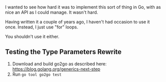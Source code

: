 I wanted to see how hard it was to implement this sort of thing in Go, with as nice an API as I could manage. It wasn't hard.

Having written it a couple of years ago, I haven't had occasion to use it once. Instead, I just use "for" loops.

You shouldn't use it either.

## Testing the Type Parameters Rewrite
1. Download and build go2go as described here: https://blog.golang.org/generics-next-step
2. Run ```go tool go2go test```
